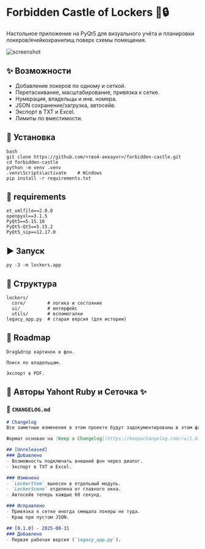 # Forbidden Castle of Lockers 🏰🔒

Настольное приложение на PyQt5 для визуального учёта и планировки локеров/ячейкохранилищ поверх схемы помещения.

![screenshot](docs/screenshot.png)

## ✨ Возможности
- Добавление локеров по одному и сеткой.
- Перетаскивание, масштабирование, привязка к сетке.
- Нумерация, владельцы и инв. номера.
- JSON сохранение/загрузка, автосейв.
- Экспорт в TXT и Excel.
- Лимиты по вместимости.

## 🚀 Установка
```
bash
git clone https://github.com/<твой-аккаунт>/forbidden-castle.git
cd forbidden-castle
python -m venv .venv
.venv\Scripts\activate    # Windows
pip install -r requirements.txt
```

## 📄 requirements
```
et_xmlfile==2.0.0
openpyxl==3.1.5
PyQt5==5.15.10
PyQt5-Qt5==5.15.2
PyQt5_sip==12.17.0

```

## ▶️ Запуск
```
py -3 -m lockers.app
```
## 📂 Структура
```
lockers/
  core/        # логика и состояние
  ui/          # интерфейс
  utils/       # вспомогалки
legacy_app.py  # старая версия (для истории)

```

## 📌 Roadmap
 ```
 Drag&drop картинок в фон.

 Поиск по владельцам.

 Экспорт в PDF.
```

👥 Авторы
Yahont Ruby и
Сеточка ✨
---

### 📄 `CHANGELOG.md`

```markdown
# Changelog
Все заметные изменения в этом проекте будут задокументированы в этом файле.

Формат основан на [Keep a Changelog](https://keepachangelog.com/ru/1.0.0/).

## [Unreleased]
### Добавлено
- Возможность подключать внешний фон через диалог.
- Экспорт в TXT и Excel.

### Изменено
- `LockerItem` вынесен в отдельный модуль.
- `LockerScene` отделена от главного окна.
- Автосейв теперь каждые 60 секунд.

### Исправлено
- Привязка к сетке иногда смещала локеры не туда.
- Краш при пустом JSON.

## [0.1.0] - 2025-08-31
### Добавлено
- Первая рабочая версия (`legacy_app.py`).
